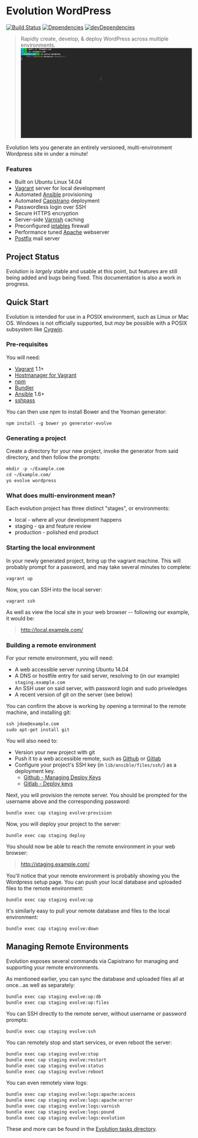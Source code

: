 # Evolution WordPress

[![Build Status](https://travis-ci.org/evolution/wordpress.svg)](https://travis-ci.org/evolution/wordpress)
[![Dependencies](https://david-dm.org/evolution/wordpress.svg)](https://david-dm.org/evolution/wordpress)
[![devDependencies](https://david-dm.org/evolution/wordpress/dev-status.svg)](https://david-dm.org/evolution/wordpress#info=devDependencies&view=table)

> Rapidly create, develop, & deploy WordPress across multiple environments.
> ![Generating a site](generate.gif)

Evolution lets you generate an entirely versioned, multi-environment Wordpress site in under a minute!

### Features

* Built on Ubuntu Linux 14.04
* [Vagrant](https://www.vagrantup.com/) server for local development
* Automated [Ansible](http://www.ansible.com/) provisioning
* Automated [Capistrano](http://capistranorb.com/) deployment
* Passwordless login over SSH
* Secure HTTPS encryption
* Server-side [Varnish](https://www.varnish-cache.org/) caching
* Preconfigured [iptables](http://www.netfilter.org/projects/iptables/) firewall
* Performance tuned [Apache](http://httpd.apache.org/) webserver
* [Postfix](http://www.postfix.org/) mail server

## Project Status

Evolution is _largely_ stable and usable at this point, but features are still being added and bugs being fixed. This documentation is also a work in progress.

## Quick Start

Evolution is intended for use in a POSIX environment, such as Linux or Mac OS. Windows is not officially supported, but _may_ be possible with a POSIX subsystem like [Cygwin](https://www.cygwin.com/).

### Pre-requisites

You will need:

* [Vagrant](https://www.vagrantup.com/downloads.html) 1.1+
* [Hostmanager for Vagrant](https://github.com/smdahlen/vagrant-hostmanager#installation)
* [npm](https://docs.npmjs.com/getting-started/installing-node)
* [Bundler](http://bundler.io/)
* [Ansible](http://docs.ansible.com/intro_installation.html) 1.6+
* [sshpass](https://gist.github.com/arunoda/7790979)

You can then use npm to install Bower and the Yeoman generator:

```
npm install -g bower yo generator-evolve
```

### Generating a project

Create a directory for your new project, invoke the generator from said directory, and then follow the prompts:

```
mkdir -p ~/Example.com
cd ~/Example.com/
yo evolve wordpress
```

### What does multi-environment mean?

Each evolution project has three distinct "stages", or environments:

* local - where all your development happens
* staging - qa and feature review
* production - polished end product


### Starting the local environment

In your newly generated project, bring up the vagrant machine. This will probably prompt for a password, and may take several minutes to complete:

```
vagrant up
```

Now, you can SSH into the local server:

```
vagrant ssh
```

As well as view the local site in your web browser -- following our example, it would be:

> http://local.example.com/

### Building a remote environment

For your remote environment, you will need:

* A web accessible server running Ubuntu 14.04
* A DNS or hostfile entry for said server, resolving to (in our example) `staging.example.com`
* An SSH user on said server, with password login and sudo priveledges
* A recent version of git on the server (see below)

You can confirm the above is working by opening a terminal to the remote machine, and installing git:

```
ssh jdoe@example.com
sudo apt-get install git
```

You will also need to:

* Version your new project with git
* Push it to a web accessible remote, such as [Github](https://github.com/) or [Gitlab](https://gitlab.com/)
* Configure your project's SSH key (in `lib/ansible/files/ssh/`) as a deployment key.
  * [Github - Managing Deploy Keys](https://developer.github.com/guides/managing-deploy-keys/)
  * [Gitlab - Deploy keys](http://doc.gitlab.com/ce/ssh/README.html#deploy-keys)

Next, you will provision the remote server. You should be prompted for the username above and the corresponding password:

```
bundle exec cap staging evolve:provision
```

Now, you will deploy your project to the server:

```
bundle exec cap staging deploy
```

You should now be able to reach the remote environment in your web browser:

> http://staging.example.com/

You'll notice that your remote environment is probably showing you the Wordpress setup page. You can push your local database and uploaded files to the remote environment:

```
bundle exec cap staging evolve:up
```

It's similarly easy to pull your remote database and files to the local environment:

```
bundle exec cap staging evolve:down
```

## Managing Remote Environments

Evolution exposes several commands via Capistrano for managing and supporting your remote environments.

As mentioned earlier, you can sync the database and uploaded files all at once...as well as separately:

```
bundle exec cap staging evolve:up:db
bundle exec cap staging evolve:up:files
```

You can SSH directly to the remote server, without username or password prompts:

```
bundle exec cap staging evolve:ssh
```

You can remotely stop and start services, or even reboot the server:

```
bundle exec cap staging evolve:stop
bundle exec cap staging evolve:restart
bundle exec cap staging evolve:status
bundle exec cap staging evolve:reboot
```

You can even remotely view logs:

```
bundle exec cap staging evolve:logs:apache:access
bundle exec cap staging evolve:logs:apache:error
bundle exec cap staging evolve:logs:varnish
bundle exec cap staging evolve:logs:pound
bundle exec cap staging evolve:logs:evolution
```

These and more can be found in the [Evolution tasks directory](https://github.com/evolution/wordpress/tree/master/lib/capistrano/tasks).

